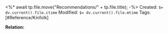 <%*
await tp.file.move("Recommendations/" + tp.file.title);
-%>
Created: `$= dv.current().file.ctime`
Modified: `$= dv.current().file.mtime`
Tags: [#Reference/Kinfolk]

**Relation:** 